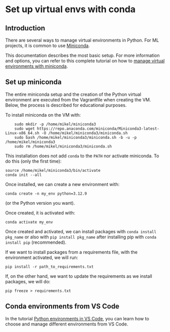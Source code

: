 # Set up virtual envs with conda

## Introduction

There are several ways to manage virtual environments in Python. For ML projects, it is common to use [Miniconda](https://docs.anaconda.com/miniconda/).

This documentation describes the most basic setup. For more information and options, you can refer to this complete tutorial on how to [manage virtual environments with miniconda](https://docs.conda.io/projects/conda/en/latest/user-guide/tasks/manage-environments.html).

## Set up miniconda

The entire miniconda setup and the creation of the Python virtual environment are executed from the Vagrantfile when creating the VM. Below, the process is described for educational purposes.

To install miniconda on the VM with:

```console
    sudo mkdir -p /home/mikel/miniconda3
    sudo wget https://repo.anaconda.com/miniconda/Miniconda3-latest-Linux-x86_64.sh -O /home/mikel/miniconda3/miniconda.sh
    sudo bash /home/mikel/miniconda3/miniconda.sh -b -u -p /home/mikel/miniconda3
    sudo rm /home/mikel/miniconda3/miniconda.sh
```

This installation does not add `conda` to the `PATH` nor activate miniconda. To do this (only the first time):

```console
source /home/mikel/miniconda3/bin/activate
conda init --all
```

Once installed, we can create a new environment with:

```console
conda create -n my_env python=3.12.9
```

(or the Python version you want).

Once created, it is activated with:

```console
conda activate my_env
```

Once created and activated, we can install packages with `conda install pkg_name` or also with `pip install pkg_name` after installing pip with `conda install pip` (recommended).

If we want to install packages from a requirements file, with the environment activated, we will run:

```console
pip install -r path_to_requirements.txt
```

If, on the other hand, we want to update the requirements as we install packages, we will do:

```console
pip freeze > requirements.txt
```

## Conda environments from VS Code

In the tutorial [Python environments in VS Code](https://code.visualstudio.com/docs/python/environments), you can learn how to choose and manage different environments from VS Code.
